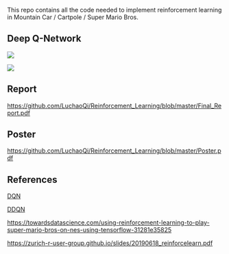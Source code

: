 This repo contains all the code needed to implement reinforcement learning in Mountain Car / Cartpole / Super Mario Bros.

## Deep Q-Network

![](https://i.loli.net/2020/05/14/YDwUPjg7IKzos1l.gif)

![](https://github.com/LuchaoQi/Reinforcement_Learning/blob/master/demo.gif?raw=True)


## Report

https://github.com/LuchaoQi/Reinforcement_Learning/blob/master/Final_Report.pdf

## Poster

https://github.com/LuchaoQi/Reinforcement_Learning/blob/master/Poster.pdf

## References

[DQN](https://github.com/sebastianheinz/super-mario-reinforcement-learning)

[DDQN](https://github.com/davidchiou/DDQN_Mario)

https://towardsdatascience.com/using-reinforcement-learning-to-play-super-mario-bros-on-nes-using-tensorflow-31281e35825

https://zurich-r-user-group.github.io/slides/20190618_reinforcelearn.pdf






